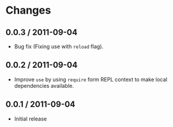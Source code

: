 # Changes #

## 0.0.3 / 2011-09-04 ##

  - Bug fix (Fixing use with `reload` flag).

## 0.0.2 / 2011-09-04 ##

  - Improve `use` by using `require` form REPL context to make local
    dependencies available.

## 0.0.1 / 2011-09-04 ##

  - Initial release
